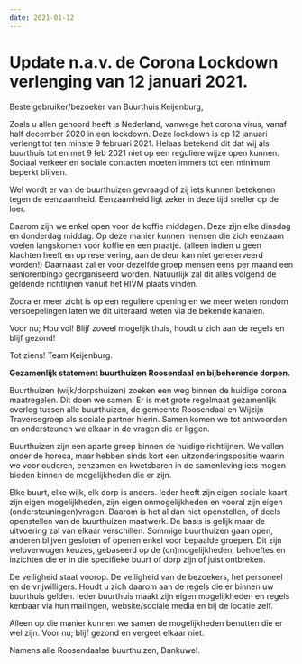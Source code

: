 ```yaml
---
date: 2021-01-12
---
```


# Update n.a.v. de Corona Lockdown verlenging van 12 januari 2021.

Beste gebruiker/bezoeker van Buurthuis Keijenburg,

Zoals u allen gehoord heeft is Nederland, vanwege het corona virus, vanaf half december 2020 in een lockdown.
Deze lockdown is op 12 januari verlengt tot ten minste 9 februari 2021.
Helaas betekend dit dat wij als buurthuis tot en met 9 feb 2021 niet op een reguliere wijze open kunnen.
Sociaal verkeer en sociale contacten moeten immers tot een minimum beperkt blijven.

Wel wordt er van de buurthuizen gevraagd of zij iets kunnen betekenen tegen de eenzaamheid.
Eenzaamheid ligt zeker in deze tijd sneller op de loer.

Daarom zijn we enkel open voor de koffie middagen. Deze zijn elke dinsdag en donderdag middag.
Op deze manier kunnen mensen die zich eenzaam voelen langskomen voor koffie en een praatje.
(alleen indien u geen klachten heeft en op reservering, aan de deur kan niet gereserveerd worden!)
Daarnaast zal er voor dezelfde groep mensen eens per maand een seniorenbingo georganiseerd worden.
Natuurlijk zal dit alles volgend de geldende richtlijnen vanuit het RIVM plaats vinden.

Zodra er meer zicht is op een reguliere opening en we meer weten rondom versoepelingen laten we dit uiteraard weten via de bekende kanalen.

Voor nu; Hou vol!
Blijf zoveel mogelijk thuis, houdt u zich aan de regels en blijf gezond!

Tot ziens!
Team Keijenburg.

**Gezamenlijk statement buurthuizen Roosendaal en bijbehorende dorpen.**

Buurthuizen (wijk/dorpshuizen) zoeken een weg binnen de huidige corona maatregelen.
Dit doen we samen. Er is met grote regelmaat gezamenlijk overleg tussen alle buurthuizen, de gemeente Roosendaal en Wijzijn Traversegroep als sociale partner hierin. Samen komen we tot antwoorden en ondersteunen we elkaar in de vragen die er liggen.

Buurthuizen zijn een aparte groep binnen de huidige richtlijnen. We vallen onder de horeca, maar hebben sinds kort een uitzonderingspositie waarin we voor ouderen, eenzamen en kwetsbaren in de samenleving iets mogen bieden binnen de mogelijkheden die er zijn.

Elke buurt, elke wijk, elk dorp is anders. Ieder heeft zijn eigen sociale kaart, zijn eigen mogelijkheden, zijn eigen onmogelijkheden en vooral zijn eigen (ondersteuningen)vragen.
Daarom is het al dan niet openstellen, of deels openstellen van de buurthuizen maatwerk.
De basis is gelijk maar de uitvoering zal van elkaar verschillen.
Sommige buurthuizen gaan open, anderen blijven gesloten of openen enkel voor bepaalde groepen.
Dit zijn weloverwogen keuzes, gebaseerd op de (on)mogelijkheden, behoeftes en inzichten die er in die specifieke buurt of dorp zijn of juist ontbreken.

De veiligheid staat voorop. De veiligheid van de bezoekers, het personeel en de vrijwilligers. Houdt u zich daarom aan de regels die er binnen uw buurthuis gelden. Ieder buurthuis maakt zijn eigen mogelijkheden en regels kenbaar via hun mailingen, website/sociale media en bij de locatie zelf.

Alleen op die manier kunnen we samen de mogelijkheden benutten die er wel zijn.
Voor nu; blijf gezond en vergeet elkaar niet.

Namens alle Roosendaalse buurthuizen, Dankuwel.
